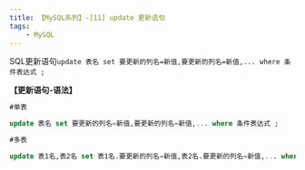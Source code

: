 ```yaml
---
title: 【MySQL系列】-[11] update 更新语句
tags:
    - MySQL
---
```

SQL更新语句`update 表名 set 要更新的列名=新值,要更新的列名=新值,... where 条件表达式 ;`
<!-- more -->
**【更新语句-语法】**
```SQL 
#单表

update 表名 set 要更新的列名=新值,要更新的列名=新值,... where 条件表达式 ;

```
```SQL
#多表

update 表1名,表2名 set 表1名.要更新的列名=新值,表2名.要更新的列名=新值,... where 条件表达式 ;

```